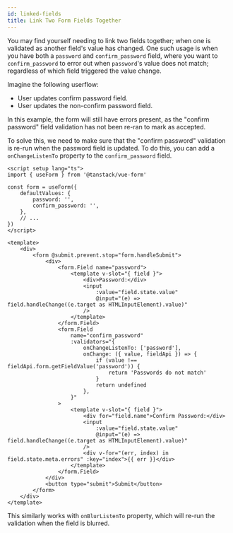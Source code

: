 ```yaml
---
id: linked-fields
title: Link Two Form Fields Together
---
```


You may find yourself needing to link two fields together; when one is validated as another field's value has changed.
One such usage is when you have both a `password` and `confirm_password` field,
where you want to `confirm_password` to error out when `password`'s value does not match;
regardless of which field triggered the value change.

Imagine the following userflow:

- User updates confirm password field.
- User updates the non-confirm password field.

In this example, the form will still have errors present,
as the "confirm password" field validation has not been re-ran to mark as accepted.

To solve this, we need to make sure that the "confirm password" validation is re-run when the password field is updated.
To do this, you can add a `onChangeListenTo` property to the `confirm_password` field.

```vue
<script setup lang="ts">
import { useForm } from '@tanstack/vue-form'

const form = useForm({
    defaultValues: {
        password: '',
        confirm_password: '',
    },
    // ...
})
</script>

<template>
    <div>
        <form @submit.prevent.stop="form.handleSubmit">
            <div>
                <form.Field name="password">
                    <template v-slot="{ field }">
                        <div>Password:</div>
                        <input 
                            :value="field.state.value"
                            @input="(e) => field.handleChange((e.target as HTMLInputElement).value)" 
                        />
                    </template>
                </form.Field>
                <form.Field 
                    name="confirm_password" 
                    :validators="{
                        onChangeListenTo: ['password'],
                        onChange: ({ value, fieldApi }) => {
                            if (value !== fieldApi.form.getFieldValue('password')) {
                                return 'Passwords do not match'
                            }
                            return undefined
                        },
                    }"
                >
                    <template v-slot="{ field }">
                        <div for="field.name">Confirm Password:</div>
                        <input 
                            :value="field.state.value"
                            @input="(e) => field.handleChange((e.target as HTMLInputElement).value)" 
                        />
                        <div v-for="(err, index) in field.state.meta.errors" :key="index">{{ err }}</div>
                    </template>
                </form.Field>
            </div>
            <button type="submit">Submit</button>
        </form>
    </div>
</template>
```

This similarly works with `onBlurListenTo` property, which will re-run the validation when the field is blurred.
